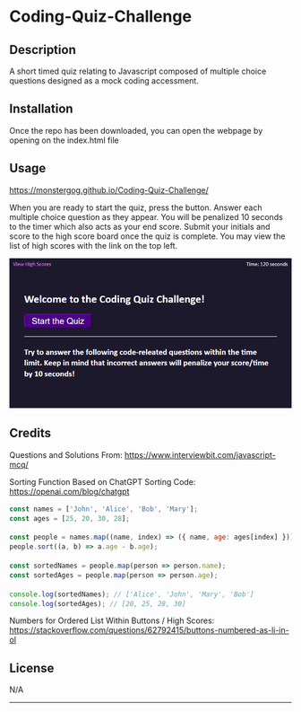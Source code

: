 # Coding-Quiz-Challenge

## Description

A short timed quiz relating to Javascript composed of multiple choice questions
designed as a mock coding accessment.


## Installation

Once the repo has been downloaded, you can open the webpage by opening on the index.html file

## Usage

https://monstergog.github.io/Coding-Quiz-Challenge/

When you are ready to start the quiz, press the button. Answer each multiple choice question as they appear. You will be penalized 10 seconds to the timer which also acts as your end score. Submit your initials and score to the high score board once the quiz is complete. You may view the list of high scores with the link on the top left.

![Coding Quiz Screenshot](assets/images/screenshot.png)

## Credits

Questions and Solutions From:
https://www.interviewbit.com/javascript-mcq/

Sorting Function Based on ChatGPT Sorting Code: https://openai.com/blog/chatgpt
```javascript
const names = ['John', 'Alice', 'Bob', 'Mary'];
const ages = [25, 20, 30, 28];

const people = names.map((name, index) => ({ name, age: ages[index] }));
people.sort((a, b) => a.age - b.age);

const sortedNames = people.map(person => person.name);
const sortedAges = people.map(person => person.age);

console.log(sortedNames); // ['Alice', 'John', 'Mary', 'Bob']
console.log(sortedAges); // [20, 25, 28, 30]
```

Numbers for Ordered List Within Buttons / High Scores:
https://stackoverflow.com/questions/62792415/buttons-numbered-as-li-in-ol



## License

N/A

---